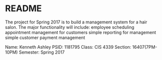 # README

The project for Spring 2017 is to build a management system for a hair salon. The major functionality will include:
employee scheduling
appointment management for customers
simple reporting for management
simple customer payment management

Name: Kenneth Ashley 
PSID: 1181795 
Class: CIS 4339 
Section: 16407(7PM-10PM) 
Semester: Spring 2017